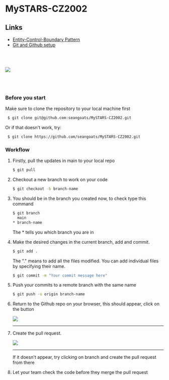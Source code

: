 # MySTARS-CZ2002

## Links
- <a href="https://en.wikipedia.org/wiki/Entity-control-boundary">Entity-Control-Boundary Pattern</a>
- <a href="https://www.freecodecamp.org/news/learn-the-basics-of-git-in-under-10-minutes-da548267cc91/">Git and Github setup</a>

<br></br>

![](https://i.ibb.co/ygWZc8q/Screenshot-2020-11-03-143649.jpg)

<br></br>
### Before you start

Make sure to clone the repository to your local machine first
```bash
 $ git clone git@github.com:seangoats/MySTARS-CZ2002.git
```

Or if that doesn't work, try:

```bash
 $ git clone https://github.com/seangoats/MySTARS-CZ2002.git
```

### Workflow
1. Firstly, pull the updates in main to your local repo

    ```bash
    $ git pull
    ```

2. Checkout a new branch to work on your code
    ```bash
    $ git checkout -b branch-name
    ```
3. You should be in the branch you created now, to check type this command
    ```bash
    $ git branch
      main
    * branch-name
    ```
   The * tells you which branch you are in
   
4. Make the desired changes in the current branch, add and commit.
    ```bash
    $ git add .
    ```
    The "." means to add all the files modified.
    You can add individual files by specifying their name.
    
    ```bash
    $ git commit -m "Your commit message here"
    ```
   
5. Push your commits to a remote branch with the same name
    ```bash
    $ git push -u origin branch-name
    ```
6. Return to the Github repo on your browser, this should appear, click on the button

    ![](https://i.ibb.co/fMjdcp8/Screenshot-2020-11-03-231544.jpg)
    ****
    
7. Create the pull request.
    
    ![](https://i.ibb.co/3hcc6Dw/Screenshot-2020-11-03-231612.jpg)
    ****
    
    If it doesn't appear, try clicking on branch and create the pull request from there
    
8. Let your team check the code before they merge the pull request